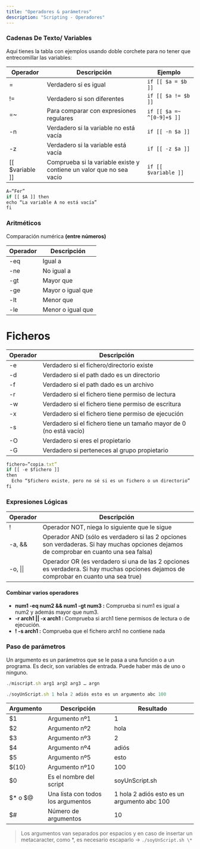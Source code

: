 ```yaml
---
title: "Operadores & parámetros"
description: "Scripting - Operadores"
---
```


### Cadenas De Texto/ Variables

Aquí tienes la tabla con ejemplos usando doble corchete para no tener que entrecomillar las variables:

| **Operador**     | **Descripción**                                                                                      | **Ejemplo**                                      |
|------------------|------------------------------------------------------------------------------------------------------|--------------------------------------------------|
| =                | Verdadero si es igual                                                                                | `if [[ $a = $b ]]`                               |
| !=               | Verdadero si son diferentes                                                                          | `if [[ $a != $b ]]`                              |
| =~               | Para comparar con expresiones regulares                                                              | `if [[ $a =~ ^[0-9]+$ ]]`                        |
| -n               | Verdadero si la variable no está vacía                                                               | `if [[ -n $a ]]`                                 |
| -z               | Verdadero si la variable está vacía                                                                  | `if [[ -z $a ]]`                                 |
| [[ $variable ]]  | Comprueba si la variable existe y contiene un valor que no sea vacío                                 | `if [[ $variable ]]`                             |


```js
A=“Fer”
if [[ $A ]] then
echo “La variable A no está vacía”
fi
```

### Aritméticos

Comparación numérica **(entre números)**

| **Operador** | **Descripción**           |
|--------------|---------------------------|
| -eq          | Igual a                   |
| -ne          | No igual a                |
| -gt          | Mayor que                 |
| -ge          | Mayor o igual que         |
| -lt          | Menor que                 |
| -le          | Menor o igual que         |

# Ficheros

| **Operador** | **Descripción**                                      |
|--------------|------------------------------------------------------|
| -e           | Verdadero si el fichero/directorio existe            |
| -d           | Verdadero si el path dado es un directorio           |
| -f           | Verdadero si el path dado es un archivo              |
| -r           | Verdadero si el fichero tiene permiso de lectura     |
| -w           | Verdadero si el fichero tiene permiso de escritura   |
| -x           | Verdadero si el fichero tiene permiso de ejecución   |
| -s           | Verdadero si el fichero tiene un tamaño mayor de 0 (no está vacío) |
| -O           | Verdadero si eres el propietario                     |
| -G           | Verdadero si perteneces al grupo propietario         |

```js
fichero=”copia.txt”
if [[ -e $fichero ]]
then
  Echo “$fichero existe, pero no sé si es un fichero o un directorio” 
fi
```

### Expresiones Lógicas

| **Operador** | **Descripción**                                                                                      |
|--------------|------------------------------------------------------------------------------------------------------|
| !            | Operador NOT, niega lo siguiente que le sigue                                                        |
| -a, &&       | Operador AND (sólo es verdadero si las 2 opciones son verdaderas. Si hay muchas opciones dejamos de comprobar en cuanto una sea falsa) |
| -o, \|\|     | Operador OR (es verdadero si una de las 2 opciones es verdadera. Si hay muchas opciones dejamos de comprobar en cuanto una sea true) |


#### Combinar varios operadores
- **num1 -eq num2 && num1 -gt num3 :** Comprueba si num1 es igual a num2 y además mayor que num3.
- **-r arch1 || -x arch1 :** Comprueba si arch1 tiene permisos de lectura o de ejecución. 
- **! -s arch1 :** Comprueba que el fichero arch1 no contiene nada

### Paso de parámetros

Un argumento es un parámetros que se le pasa a una función o a un programa. Es decir, son variables de entrada. Puede haber más de uno o ninguno.

```js
./miscript.sh arg1 arg2 arg3 … argn
```
```js
./soyUnScript.sh 1 hola 2 adiós esto es un argumento abc 100
```

| **Argumento** | **Descripción**                | **Resultado**                          |
|---------------|-------------------------------|----------------------------------------|
| $1            | Argumento nº1                  | 1                                      |
| $2            | Argumento nº2                  | hola                                   |
| $3            | Argumento nº3                  | 2                                      |
| $4            | Argumento nº4                  | adiós                                  |
| $5            | Argumento nº5                  | esto                                   |
| ${10}         | Argumento nº10                 | 100                                    |
| $0            | Es el nombre del script        | soyUnScript.sh                         |
| $* o $@       | Una lista con todos los argumentos | 1 hola 2 adiós esto es un argumento abc 100 |
| $#            | Número de argumentos           | 10                                     |

  
  > Los argumentos van separados por espacios y en caso de insertar un metacaracter, como *, es necesario escaparlo → `./soyUnScript.sh \*`
